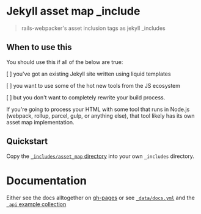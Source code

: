 # Jekyll asset map \_include

> rails-webpacker's asset inclusion tags as jekyll \_includes

## When to use this

You should use this if all of the below are true:

[ ] you've got an existing Jekyll site written using liquid templates

[ ] you want to use some of the hot new tools from the JS ecosystem

[ ] but you don't want to completely rewrite your build process.

If you're going to process your HTML with some tool that runs in Node.js (webpack, rollup, parcel, gulp, or anything else), that tool likely has its own asset map implementation.

## Quickstart

Copy the [`_includes/asset_map` directory](./site-src/_includes/asset_map) into your own `_includes` directory.

# Documentation

Either see the docs alltogether on [gh-pages](//skalt.github.io/jekyll_asset_map/) or see [`_data/docs.yml`](./site-src/_data/docs.yml) and the [`_api` example collection](./site-src/_api)
